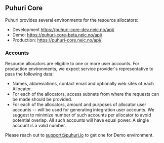 ## Puhuri Core

Puhuri provides several environments for the resource allocators:

- Development https://puhuri-core-dev.neic.no/api/
- Demo: https://puhuri-core-beta.neic.no/api/
- Production: https://puhuri-core.neic.no/api/

### Accounts

Resource allocators are eligible to one or more user accounts.
For production environments, we expect service provider's representative to pass the following data:

- Names, abbreviations, contact email and optionally web sites of each Allocator.
- For each of the allocators, access subnets from where the requests can be made should be provided.
- For each of the allocators, amount and purposes of allocator user accounts -- will be used for generating integration user accounts.
  We suggest to minimize number of such accounts per allocator to avoid potential overlap. All such accounts will have
  equal power. A single account is a valid number.

Please reach out to [support@puhuri.io](mailto:support@puhuri.io) to get one for Demo environment.
